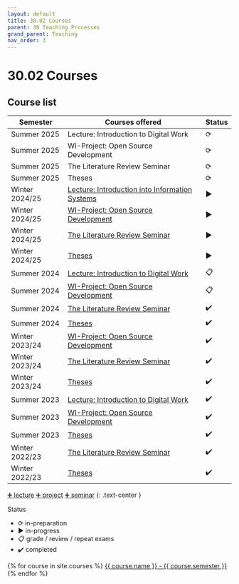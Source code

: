 ```yaml
---
layout: default
title: 30.02 Courses
parent: 30 Teaching Processes
grand_parent: Teaching
nav_order: 3
---
```


# 30.02 Courses

## Course list

**Semester**   | **Courses offered**                                                                       | **Status** |
-------------- | ----------------------------------------------------------------------------------------- | ---------- |
Summer 2025    | Lecture: Introduction to Digital Work                                                     | ⟳         |
Summer 2025    | WI-Project: Open Source Development                                                       | ⟳         |
Summer 2025    | The Literature Review Seminar                                                             | ⟳         |
Summer 2025    | Theses                                                                                    | ⟳         |
Winter 2024/25 | [Lecture: Introduction into Information Systems](../32_lectures/32.03.eidwi-ws2425.html)  | ▶          |
Winter 2024/25 | [WI-Project: Open Source Development](../33_projects/33.04.osd-ws24-25.html)              | ▶          |
Winter 2024/25 | [The Literature Review Seminar](../34_seminars/34.04.lrsem-ws24-25.html)                  | ▶          |
Winter 2024/25 | [Theses](../35_theses.html)                                                               | ▶          |
Summer 2024    | [Lecture: Introduction to Digital Work](../32_lectures/32.02.idw-ss24.html)               | 📋         |
Summer 2024    | [WI-Project: Open Source Development](../33_projects/33.03.osd-ss24.html)                 | 📋         |
Summer 2024    | [The Literature Review Seminar](../34_seminars/34.03.lrsem-ss24.html)                     | ✔️          |
Summer 2024    | [Theses](../35_theses.html)                                                               | ✔️          |
Winter 2023/24 | [WI-Project: Open Source Development](../33_projects/33.02.osd-ws23-24.html)              | ✔️          |
Winter 2023/24 | [The Literature Review Seminar](../34_seminars/34.02.lrsem-ws23-24.html)                  | ✔️          |
Winter 2023/24 | [Theses](../35_theses.html)                                                               | ✔️          |
Summer 2023    | [Lecture: Introduction to Digital Work](../32_lectures/32.01.idw-ss23.html)               | ✔️          |
Summer 2023    | [WI-Project: Open Source Development](../33_projects/33.01.osd-ss23.html)                 | ✔️          |
Summer 2023    | [Theses](../35_theses.html)                                                               | ✔️          |
Winter 2022/23 | [The Literature Review Seminar](../34_seminars/34.01.lrsem-ws22-23.html)                  | ✔️          |
Winter 2022/23 | [Theses](../35_theses.html)                                                               | ✔️          |

[➕ lecture](30.10.lecture.html) [➕ project](30.12.projects.html) [➕ seminar](30.11.seminars.html)
{: .text-center }

Status

- ⟳ in-preparation
- ▶ in-progress
- 📋 grade / review / repeat exams
- ✔️ completed

{% for course in site.courses %}
  <a href="{{ site.baseurl }}{{ course.url }}">
    {{ course.name }} - {{ course.semester }}
  </a>
{% endfor %}